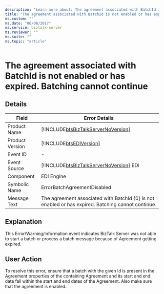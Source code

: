 ```yaml
---
description: "Learn more about: The agreement associated with BatchId is not enabled or has expired. Batching cannot continue"
title: "The agreement associated with BatchId is not enabled or has expired. Batching cannot continue"
ms.custom: ""
ms.date: "06/08/2017"
ms.service: biztalk-server
ms.reviewer: ""
ms.suite: ""
ms.topic: "article"
---
```

# The agreement associated with BatchId is not enabled or has expired. Batching cannot continue
## Details  
  
| Field | Error Details |
|-----------------|----------------------------------------------------------------------------------------------------|
|  Product Name   |         [!INCLUDE[btsBizTalkServerNoVersion](../includes/btsbiztalkservernoversion-md.md)]         |
| Product Version |                     [!INCLUDE[btsEDIVersion](../includes/btsediversion-md.md)]                     |
|    Event ID     |                                                 -                                                  |
|  Event Source   |       [!INCLUDE[btsBizTalkServerNoVersion](../includes/btsbiztalkservernoversion-md.md)] EDI       |
|    Component    |                                             EDI Engine                                             |
|  Symbolic Name  |                                    ErrorBatchAgreementDisabled                                     |
|  Message Text   | The agreement associated with BatchId {0} is not enabled or has expired. Batching cannot continue. |
  
## Explanation  
 This Error/Warning/Information event indicates BizTalk Server was not able to start a batch or process a batch message because of Agreement getting expired.  
  
## User Action  
 To resolve this error, ensure that a batch with the given Id is present in the Agreement properties of the containing Agreement and its start and end date fall within the start and end dates of the Agreement. Also make sure that the agreement is enabled.
